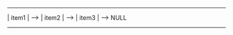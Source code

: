 
 -------       -------       -------
| item1 | --> | item2 | --> | item3 | --> NULL               
 -------       -------       -------
